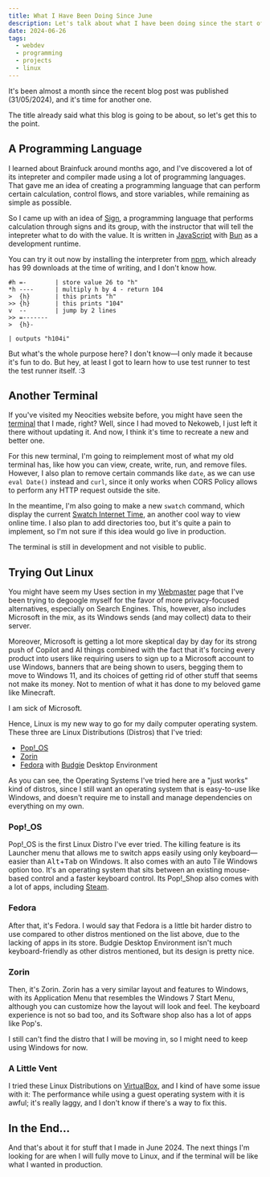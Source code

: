 ```yaml
---
title: What I Have Been Doing Since June
description: Let's talk about what I have been doing since the start of June 2024.
date: 2024-06-26
tags:
  - webdev
  - programming
  - projects
  - linux
---
```


It's been almost a month since the recent blog post was published (31/05/2024), and it's time for another one.

The title already said what this blog is going to be about, so let's get this to the point.

## A Programming Language

<aside>
    <p>I learned about Brainfuck around months ago, and I've discovered a lot of its intepreter and compiler made using a lot of programming languages. That gave me an idea of creating a programming language that can perform certain calculation, control flows, and store variables, while remaining as simple as possible.</p>
</aside>

So I came up with an idea of [Sign](https://github.com/NaiNonTH/sign-lang), a programming language that performs calculation through signs and its group, with the instructor that will tell the intepreter what to do with the value. It is written in [JavaScript](https://developer.mozilla.org/en-US/docs/Glossary/JavaScript) with [Bun](https://bun.sh) as a development runtime.

You can try it out now by installing the interpreter from [npm](https://npmjs.org/sign-lang), which already has 99 downloads at the time of writing, and I don't know how.

```
#h =-        | store value 26 to "h"
*h ----      | multiply h by 4 - return 104
>  {h}       | this prints "h"
>> {h}       | this prints "104"
v  --        | jump by 2 lines
>> =-------
>  {h}-

| outputs "h104i"
```

But what's the whole purpose here? I don't know—I only made it because it's fun to do. But hey, at least I got to learn how to use test runner to test the test runner itself. <span aria-hidden="true">:3</span>

## Another Terminal

If you've visited my Neocities website before, you might have seen the [terminal](https://nainonth.neocities.org/terminal) that I made, right? Well, since I had moved to Nekoweb, I just left it there without updating it. And now, I think it's time to recreate a new and better one.

For this new terminal, I'm going to reimplement most of what my old terminal has, like how you can view, create, write, run, and remove files. However, I also plan to remove certain commands like `date`, as we can use `eval Date()` instead and `curl`, since it only works when CORS Policy allows to perform any HTTP request outside the site.

In the meantime, I'm also going to make a new `swatch` command, which display the current [Swatch Internet Time](http://www.swatchclock.com/about.php), an another cool way to view online time. I also plan to add directories too, but it's quite a pain to implement, so I'm not sure if this idea would go live in production.

The terminal is still in development and not visible to public.

## Trying Out Linux

You might have seem my Uses section in my [Webmaster](/webmaster/) page that I've been trying to degoogle myself for the favor of more privacy-focused alternatives, especially on Search Engines. This, however, also includes Microsoft in the mix, as its Windows sends (and may collect) data to their server.

Moreover, Microsoft is getting a lot more skeptical day by day for its strong push of Copilot and AI things combined with the fact that it's forcing every product into users like requiring users to sign up to a Microsoft account to use Windows, banners that are being shown to users, begging them to move to Windows 11, and its choices of getting rid of other stuff that seems not make its money. Not to mention of what it has done to my beloved game like Minecraft.

I am sick of Microsoft.

Hence, Linux is my new way to go for my daily computer operating system. These three are Linux Distributions (Distros) that I've tried:

* [Pop!_OS](https://pop.system76.com)
* [Zorin](https://zorin.com/os/)
* [Fedora](https://fedoraproject.org) with [Budgie](https://buddiesofbudgie.org) Desktop Environment

As you can see, the Operating Systems I've tried here are a "just works" kind of distros, since I still want an operating system that is easy-to-use like Windows, and doesn't require me to install and manage dependencies on everything on my own.

### Pop!_OS

Pop!_OS is the first Linux Distro I've ever tried. The killing feature is its Launcher menu that allows me to switch apps easily using only keyboard—easier than <kbd>Alt</kbd>+<kbd>Tab</kbd> on Windows. It also comes with an auto Tile Windows option too. It's an operating system that sits between an existing mouse-based control and a faster keyboard control. Its Pop!_Shop also comes with a lot of apps, including [Steam](https://store.steampowered.com).

### Fedora

After that, it's Fedora. I would say that Fedora is a little bit harder distro to use compared to other distros mentioned on the list above, due to the lacking of apps in its store. Budgie Desktop Environment isn't much keyboard-friendly as other distros mentioned, but its design is pretty nice.

### Zorin

Then, it's Zorin. Zorin has a very similar layout and features to Windows, with its Application Menu that resembles the Windows 7 Start Menu, although you can customize how the layout will look and feel. The keyboard experience is not so bad too, and its Software shop also has a lot of apps like Pop's.

I still can't find the distro that I will be moving in, so I might need to keep using Windows for now.

### A Little Vent

I tried these Linux Distributions on [VirtualBox](https://virtualbox.org), and I kind of have some issue with it: The performance while using a guest operating system with it is awful; it's really laggy, and I don't know if there's a way to fix this.

## In the End...

And that's about it for stuff that I made in June 2024. The next things I'm looking for are when I will fully move to Linux, and if the terminal will be like what I wanted in production.